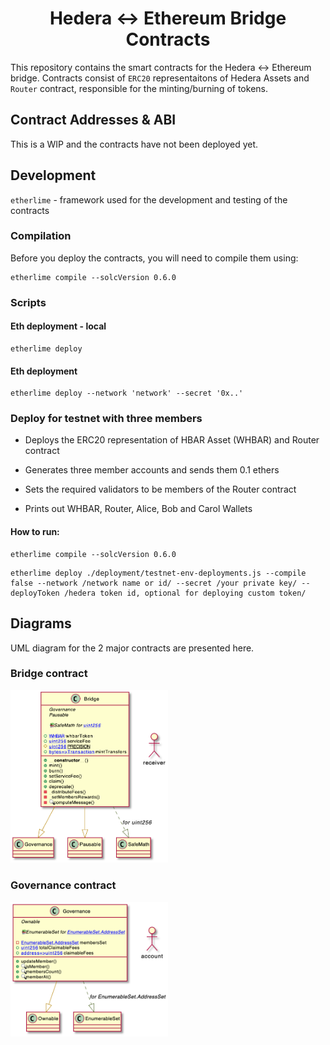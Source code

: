 <div align="center">

# Hedera <-> Ethereum Bridge Contracts

</div>

This repository contains the smart contracts for the Hedera <-> Ethereum bridge.
Contracts consist of `ERC20` representaitons of Hedera Assets and `Router` contract, responsible for the minting/burning of tokens.

## Contract Addresses & ABI

This is a WIP and the contracts have not been deployed yet.

## Development

`etherlime` - framework used for the development and testing of the contracts

### Compilation

Before you deploy the contracts, you will need to compile them using:

```
etherlime compile --solcVersion 0.6.0
```

### Scripts

#### Eth deployment - local

```
etherlime deploy
```

#### Eth deployment

```
etherlime deploy --network 'network' --secret '0x..'
```

### Deploy for testnet with three members

-   Deploys the ERC20 representation of HBAR Asset (WHBAR) and Router contract
-   Generates three member accounts and sends them 0.1 ethers

-   Sets the required validators to be members of the Router contract
-   Prints out WHBAR, Router, Alice, Bob and Carol Wallets

#### How to run:

```
etherlime compile --solcVersion 0.6.0
```

```
etherlime deploy ./deployment/testnet-env-deployments.js --compile false --network /network name or id/ --secret /your private key/ --deployToken /hedera token id, optional for deploying custom token/
```

## Diagrams

UML diagram for the 2 major contracts are presented here.

### Bridge contract

<div align="center" style="width:50%">

![bridge](/img/bridge.png "Bridge contract")

</div>

### Governance contract

<div align="center" style="width:50%">

![governance](/img/gov.png "Governance contract")

</div>
